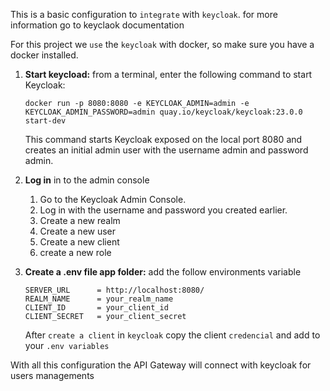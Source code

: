 This is a basic configuration to `integrate` with `keycloak`. for more information go to keyclaok documentation

For this project  we `use` the `keycloak` with docker, so make sure you have a docker installed.

1. **Start keycload:** from a terminal, enter the following command to start Keycloak:

    ```
    docker run -p 8080:8080 -e KEYCLOAK_ADMIN=admin -e KEYCLOAK_ADMIN_PASSWORD=admin quay.io/keycloak/keycloak:23.0.0 start-dev
    ```

    This command starts Keycloak exposed on the local port 8080 and creates an initial admin user with the username admin and password admin.

2. **Log in** in to the admin console

    1. Go to the Keycloak Admin Console.
    2. Log in with the username and password you created earlier.
    3. Create a new realm
    4. Create a new user
    5. Create a new client
    6. create a new role

3. **Create a .env file app folder:** add the follow environments variable

    ```
    SERVER_URL      = http://localhost:8080/
    REALM_NAME      = your_realm_name
    CLIENT_ID       = your_client_id
    CLIENT_SECRET   = your_client_secret
    ```

    After `create a client` in `keycloak` copy the client `credencial` and add to your `.env variables`

With all this configuration the API Gateway will connect with keycloak for users managements
